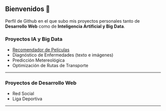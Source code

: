 ## Bienvenidos 👋
Perfil de Github en el que subo mis proyectos personales tanto de **Desarrollo Web** como de **Inteligencia Artificial y Big Data**.

### Proyectos IA y Big Data
- [Recomendador de Películas](https://github.com/rub-laz/recomendador-peliculas)
- Diagnóstico de Enfermedades (texto e imágenes)
- Predicción Metereológica
- Optimización de Rutas de Transporte
---
### Proyectos de Desarrollo Web
- Red Social
- Liga Deportiva
---
